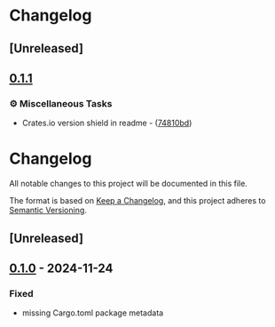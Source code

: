# Changelog

## [Unreleased]

## [0.1.1](https://github.com/elcoosp/scrpr/compare/v0.1.0...v0.1.1)

### ⚙️ Miscellaneous Tasks

- Crates.io version shield in readme - ([74810bd](https://github.com/elcoosp/scrpr/commit/74810bd6689dfb490494120567e27b5d4d84d3b1))

# Changelog

All notable changes to this project will be documented in this file.

The format is based on [Keep a Changelog](https://keepachangelog.com/en/1.0.0/),
and this project adheres to [Semantic Versioning](https://semver.org/spec/v2.0.0.html).

## [Unreleased]

## [0.1.0](https://github.com/elcoosp/scrpr/releases/tag/v0.1.0) - 2024-11-24

### Fixed

- missing Cargo.toml package metadata
